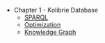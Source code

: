- Chapter 1 - Kolibrie Database
    - [SPARQL](/)
    - [Optimization](/Optimization.md)
    - [Knowledge Graph](/Knowledge_Graph.md)
